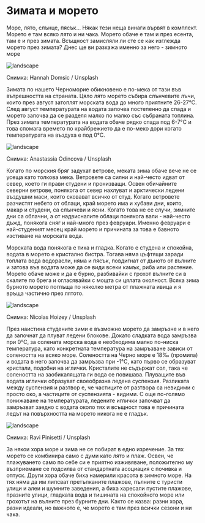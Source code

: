 # Зимата и морето

Море, лято, слънце, пясък... Някак тези неща винаги вървят в комплект. Морето е там всяко лято и ни чака. Морето обаче е там и през есента, там е и през зимата. Всъщност замисляли ли сте се как изглежда морето през зимата? Днес ще ви разкажа именно за него - зимното море

![landscape](https://images.unsplash.com/photo-1523722118216-2d3a111a0473?q=80&w=1470&auto=format&fit=crop&ixlib=rb-4.0.3&ixid=M3wxMjA3fDB8MHxwaG90by1wYWdlfHx8fGVufDB8fHx8fA%3D%3D)

Снимка: Hannah Domsic / Unsplash

Зимата по нашето Черноморие обикновено е по-мека от тази във вътрешността на страната. Цяло лято морето събира слънчевите лъчи, които през август затоплят морската вода до много приятните 26-27°C. След август температурата на водата започва постепенно да спада и морето започва да се разделя малко по малко със събраната топлина. През зимата температурата на водата обаче рядко спада под 6-7°C и това спомага времето по крайбрежието да е по-меко дори когато температурата на въздуха е под 0°C. 

![landscape](https://images.unsplash.com/photo-1669194616381-2a57a3e3618a?q=80&w=1374&auto=format&fit=crop&ixlib=rb-4.0.3&ixid=M3wxMjA3fDB8MHxwaG90by1wYWdlfHx8fGVufDB8fHx8fA%3D%3D)

Снимка: Anastassia Odincova / Unsplash

Когато по морския бряг задухат ветрове, меката зима обаче вече не се усеща като толкова мека. Ветровете са силни и най-често идват от север, което ги прави студени и пронизващи. Освен обичайните северни ветрове, понякога от север нахлуват и арктически ледени въздушни маси, които сковават всичко от студ. Когато ветровете разчистят небето от облаци, край морето има и хубави дни, които, макар и студени, са слънчеви и ясни. Когато това не се случи, зимните дни са облачни, а от надвисналите облаци понякога вали - най-често дъжд, понякога сняг и най-много през февруари. Именно февруари е най-студеният месец край морето и причината за това е бавното изстиване на морската вода.  

Морската вода понякога е тиха и гладка. Когато е студена и спокойна, водата в морето е кристално бистра. Тогава няма цъфтящи заради топлата вода водорасли, няма и пясък, повдигнат от дъното от вълните и затова във водата може да се види всеки камък, риба или растение. Морето обаче може и да е бурно, разбивайки с грохот вълните си в скалите по брега и огласявайки с мощта си цялата околност. Всяка зима бурното морето поглъща по няколко метра от плажната ивица и я връща частично през лятото.

![landscape](https://images.unsplash.com/photo-1636315523766-597f942964b6?q=80&w=1471&auto=format&fit=crop&ixlib=rb-4.0.3&ixid=M3wxMjA3fDB8MHxwaG90by1wYWdlfHx8fGVufDB8fHx8fA%3D%3D)

Снимка: Nicolas Hoizey / Unsplash

През наистина студените зими е възможно морето да замръзне и в него да започнат да плуват ледени блокове. Докато сладката вода замръзва при 0°C, за солената морска вода е необходима малко по-ниска температура, като конкретната температура на замръзване зависи от солеността на всяко море. Солеността на Черно море е 18‰ (промила) и водата в него започва да замръзва при -1°C, като първо се образуват кристали, подобни на иглички. Кристалите не съдържат сол, така че солеността на заобикалящата ги вода се повишава. Плуващите във водата иглички образуват своеобразна ледена суспензия. Разликата между суспензия и разтвор е, че частиците от разтвора са невидими с просто око, а частиците от суспензията - видими. С още по-голямо понижаване на температурата, ледените иглички започват да замръзват заедно с водата около тях и всъщност това е причината ледът на повърхността на морето никога не е гладък.

![landscape](https://images.unsplash.com/photo-1527363379179-331616352591?q=80&w=1470&auto=format&fit=crop&ixlib=rb-4.0.3&ixid=M3wxMjA3fDB8MHxwaG90by1wYWdlfHx8fGVufDB8fHx8fA%3D%3D)

Снимка: Ravi Pinisetti / Unsplash

За някои хора море и зима не се побират в едно изречение. За тях морето се комбинира само с думи като лято и плаж. Освен, че плажуването само по себе си е приятно изживяване, положително му възприемане се подсилва от стандартната асоциация с почивка и отпуск. Други хора обаче биха намерили красота в зимното море. На тях няма да им липсват претъпканите плажове, пълните с туристи улици и алеи и шумните заведения, а биха харесали пустите плажове, празните улици, гладката вода и тишината на спокойното море или грохотът на вълните през бурните дни. Както се казва: разни хора, разни идеали, но важното е, че морето е там през всички сезони и ни чака.